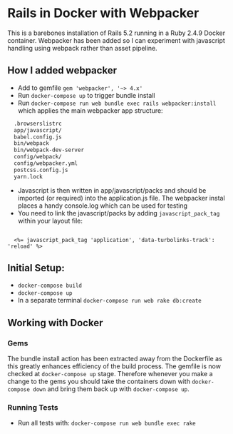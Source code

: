 # Rails in Docker with Webpacker

This is a barebones installation of Rails 5.2 running in a Ruby 2.4.9 Docker container.
Webpacker has been added so I can experiment with javascript handling using webpack rather than asset pipeline.


## How I added webpacker

- Add to gemfile `gem 'webpacker', '~> 4.x'`
- Run `docker-compose up` to trigger bundle install
- Run `docker-compose run web bundle exec rails webpacker:install` which applies the main webpacker app structure:

```md
  .browserslistrc
  app/javascript/
  babel.config.js
  bin/webpack
  bin/webpack-dev-server
  config/webpack/
  config/webpacker.yml
  postcss.config.js
  yarn.lock
```

- Javascript is then written in app/javascript/packs and should be imported (or required) into the application.js file. The webpacker instal places a handy console.log which can be used for testing
- You need to link the javascript/packs by adding `javascript_pack_tag` within your layout file:

```erb

  <%= javascript_pack_tag 'application', 'data-turbolinks-track': 'reload' %>
```

## Initial Setup:

- `docker-compose build`
- `docker-compose up`
- In a separate terminal `docker-compose run web rake db:create`

## Working with Docker

### Gems

The bundle install action has been extracted away from the Dockerfile as this greatly enhances efficiency of the build process. The gemfile is now checked at `docker-compose up` stage. Therefore whenever you make a change to the gems you should take the containers down with `docker-compose down` and bring them back up with `docker-compose up`.

### Running Tests

- Run all tests with: `docker-compose run web bundle exec rake`
